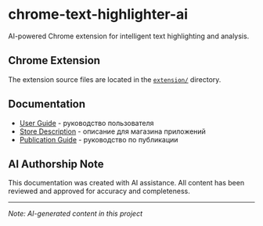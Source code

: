 # chrome-text-highlighter-ai

AI-powered Chrome extension for intelligent text highlighting and analysis.

## Chrome Extension

The extension source files are located in the [`extension/`](extension/) directory.

## Documentation

- [User Guide](user-guide.md) - руководство пользователя
- [Store Description](store-description.md) - описание для магазина приложений  
- [Publication Guide](publication-guide.md) - руководство по публикации

## AI Authorship Note

This documentation was created with AI assistance. All content has been reviewed and approved for accuracy and completeness.

---
*Note: AI-generated content in this project*
